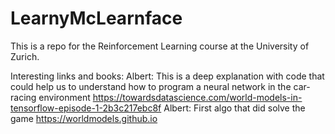 # LearnyMcLearnface
This is a repo for the Reinforcement Learning course at the University of Zurich.

Interesting links and books:
    Albert: This is a deep explanation with code that could help us to understand how to program a neural network in the car-racing environment https://towardsdatascience.com/world-models-in-tensorflow-episode-1-2b3c217ebc8f
    Albert: First algo that did solve the game https://worldmodels.github.io
    